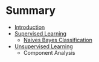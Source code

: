 # Summary

* [Introduction](README.md)
* [Supervised Learning](chapter1.md)
  * [Naives Bayes Classification](chapter1/naives-bayes-classification.md)
* [Unsupervised Learning](unsupervised-learning.md)
  * Component Analysis

